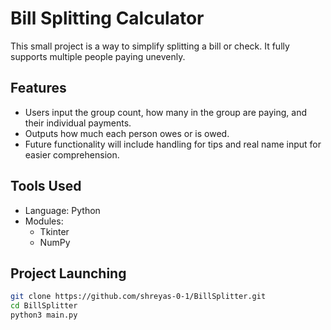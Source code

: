 # Bill Splitting Calculator
This small project is a way to simplify splitting a bill or check.
It fully supports multiple people paying unevenly.

## Features
* Users input the group count, how many in the group are paying, and their individual payments.
* Outputs how much each person owes or is owed. 
* Future functionality will include handling for tips and real name input for easier comprehension.

## Tools Used
* Language: Python
* Modules:
  * Tkinter
  * NumPy

## Project Launching
```bash
git clone https://github.com/shreyas-0-1/BillSplitter.git
cd BillSplitter
python3 main.py
```